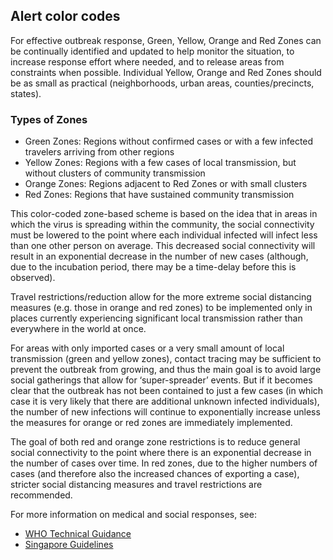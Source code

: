 ## Alert color codes

For effective outbreak response, Green, Yellow, Orange and Red Zones can be continually identified and updated to help monitor the situation, to increase response effort where needed, and to release areas from constraints when possible. Individual Yellow, Orange and Red Zones should be as small as practical (neighborhoods, urban areas, counties/precincts, states).

### Types of Zones

- Green Zones: Regions without confirmed cases or with a few infected travelers arriving from other regions
- Yellow Zones: Regions with a few cases of local transmission, but without clusters of community transmission
- Orange Zones: Regions adjacent to Red Zones or with small clusters
- Red Zones: Regions that have sustained community transmission

This color-coded zone-based scheme is based on the idea that in areas in which the virus is spreading within the community, the social connectivity must be lowered to the point where each individual infected will infect less than one other person on average. This decreased social connectivity will result in an exponential decrease in the number of new cases (although, due to the incubation period, there may be a time-delay before this is observed).

Travel restrictions/reduction allow for the more extreme social distancing measures (e.g. those in orange and red zones) to be implemented only in places currently experiencing significant local transmission rather than everywhere in the world at once.

For areas with only imported cases or a very small amount of local transmission (green and yellow zones), contact tracing may be sufficient to prevent the outbreak from growing, and thus the main goal is to avoid large social gatherings that allow for ‘super-spreader’ events. But if it becomes clear that the outbreak has not been contained to just a few cases (in which case it is very likely that there are additional unknown infected individuals), the number of new infections will continue to exponentially increase unless the measures for orange or red zones are immediately implemented.

The goal of both red and orange zone restrictions is to reduce general social connectivity to the point where there is an exponential decrease in the number of cases over time. In red zones, due to the higher numbers of cases (and therefore also the increased chances of exporting a case), stricter social distancing measures and travel restrictions are recommended.

For more information on medical and social responses, see:

- [WHO Technical Guidance](https://www.who.int/emergencies/diseases/novel-coronavirus-2019/technical-guidance)
- [Singapore Guidelines](https://www.moh.gov.sg/covid-19)
